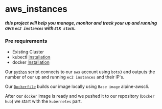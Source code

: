 #                                             **aws_instances**
##### this project will help you manage, monitor and track your up and running aws `ec2 instances` with `ELK stack`.
### Pre requirements

- Existing Cluster 
- kubectl [Installation](https://kubernetes.io/docs/tasks/tools/install-kubectl/)
- docker [Installation](https://docs.docker.com/engine/install/)

Our [`python`](./app_package/ec2_instance.py) script connects to our `aws` account using `boto3` and outputs the number of our up and running `ec2 instances` and their IP's.

Our [`Dockerfile`](./app_package/Dockerfile) builds our image locally using `Base image` alpine-awscli.

After our `docker` image is ready and we pushed it to our repository (`Docker hub`) we start with the `kubernetes` part. 
